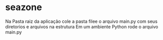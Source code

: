 # seazone
Na Pasta raiz da aplicação cole a pasta filee o arquivo main.py com seus diretorios e arquivos na estrutura 
Em um ambiente Python rode o arquivo main.py
